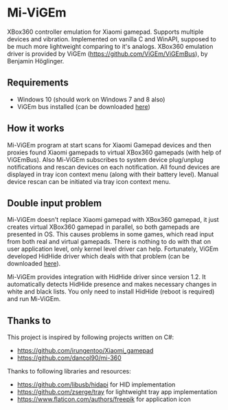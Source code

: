 # Mi-ViGEm

XBox360 controller emulation for Xiaomi gamepad. Supports multiple devices and vibration. Implemented on vanilla C and WinAPI, supposed to be much more lightweight comparing to it's analogs.
XBox360 emulation driver is provided by ViGEm (https://github.com/ViGEm/ViGEmBus), by Benjamin Höglinger.

## Requirements
- Windows 10 (should work on Windows 7 and 8 also)
- ViGEm bus installed (can be downloaded [here](https://github.com/ViGEm/ViGEmBus/releases))

## How it works
Mi-ViGEm program at start scans for Xiaomi Gamepad devices and then proxies found Xiaomi gamepads to virtual XBox360 gamepads (with help of ViGEmBus). Also Mi-ViGEm subscribes to system device plug/unplug notifications and rescan devices on each notification.
All found devices are displayed in tray icon context menu (along with their battery level). Manual device rescan can be initiated via tray icon context menu.

## Double input problem
Mi-ViGEm doesn't replace Xiaomi gamepad with XBox360 gamepad, it just creates virtual XBox360 gamepad in parallel, so both gamepads are presented in OS. This causes problems in some games, which read input from both real and virtual gamepads. There is nothing to do with that on user application level, only kernel level driver can help. Fortunately, ViGEm developed HidHide driver which deals with that problem (can be downloaded [here](https://github.com/ViGEm/HidHide/releases)).

Mi-ViGEm provides integration with HidHide driver since version 1.2. It automatically detects HidHide presence and makes necessary changes in white and black lists. You only need to install HidHide (reboot is required) and run Mi-ViGEm.

## Thanks to

This project is inspired by following projects written on C#:
- https://github.com/irungentoo/Xiaomi_gamepad
- https://github.com/dancol90/mi-360

Thanks to following libraries and resources:
- https://github.com/libusb/hidapi for HID implementation
- https://github.com/zserge/tray for lightweight tray app implementation
- https://www.flaticon.com/authors/freepik for application icon
